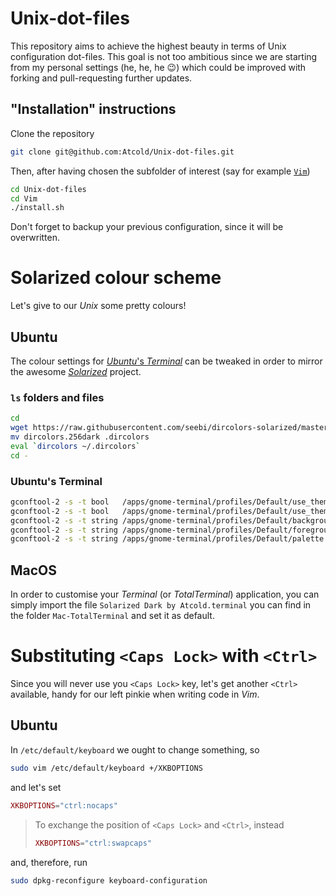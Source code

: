 # Unix-dot-files

This repository aims to achieve the highest beauty in terms of Unix configuration dot-files.
This goal is not too ambitious since we are starting from my personal settings (he, he, he :wink:) which could be improved with forking and pull-requesting further updates.


## "Installation" instructions

Clone the repository

```bash
git clone git@github.com:Atcold/Unix-dot-files.git
```

Then, after having chosen the subfolder of interest (say for example [`Vim`](https://github.com/Atcold/Unix-dot-files/tree/master/Vim))

```bash
cd Unix-dot-files
cd Vim
./install.sh
```

Don't forget to backup your previous configuration, since it will be overwritten.


# Solarized colour scheme

Let's give to our *Unix* some pretty colours!


## Ubuntu

The colour settings for [*Ubuntu*'s *Terminal*](https://help.ubuntu.com/community/UsingTheTerminal) can be tweaked in order to mirror the awesome [*Solarized*](http://ethanschoonover.com/solarized) project.


### `ls` folders and files

```bash
cd
wget https://raw.githubusercontent.com/seebi/dircolors-solarized/master/dircolors.256dark
mv dircolors.256dark .dircolors
eval `dircolors ~/.dircolors`
cd -
```

### Ubuntu's Terminal

```bash
gconftool-2 -s -t bool   /apps/gnome-terminal/profiles/Default/use_theme_background false
gconftool-2 -s -t bool   /apps/gnome-terminal/profiles/Default/use_theme_colors false
gconftool-2 -s -t string /apps/gnome-terminal/profiles/Default/background_color '#000000000000'
gconftool-2 -s -t string /apps/gnome-terminal/profiles/Default/foreground_color '#808080808080'
gconftool-2 -s -t string /apps/gnome-terminal/profiles/Default/palette          '#141414141414:#DCDC32322F2F:#858599990000:#B5B589890000:#26268B8BD2D2:#D3D336368282:#2A2AA1A19898:#E4E4E4E4E4E4:#303030303030:#CBCB4B4B1616:#585858585858:#626262626262:#808080808080:#6C6C7171C4C4:#8A8A8A8A8A8A:#FFFFFFFFD7D7'
```


## MacOS

In order to customise your *Terminal* (or *TotalTerminal*) application, you can simply import the file `Solarized Dark by Atcold.terminal` you can find in the folder `Mac-TotalTerminal` and set it as default.


# Substituting `<Caps Lock>` with `<Ctrl>`

Since you will never use you `<Caps Lock>` key, let's get another `<Ctrl>` available, handy for our left pinkie when writing code in *Vim*.


## Ubuntu

In `/etc/default/keyboard` we ought to change something, so

```bash
sudo vim /etc/default/keyboard +/XKBOPTIONS
```

and let's set

```lua
XKBOPTIONS="ctrl:nocaps"
```

> To exchange the position of `<Caps Lock>` and `<Ctrl>`, instead
> ```lua
> XKBOPTIONS="ctrl:swapcaps"
> ```

and, therefore, run

```bash
sudo dpkg-reconfigure keyboard-configuration
```

